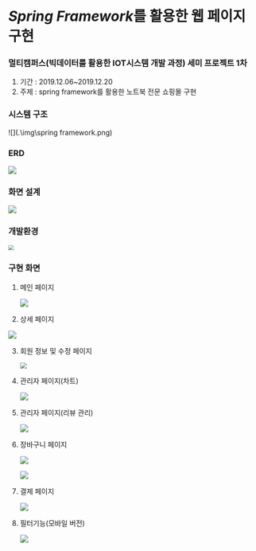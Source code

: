 # *Spring Framework*를 활용한 웹 페이지 구현

### 멀티캠퍼스(빅데이터를 활용한 IOT시스템 개발 과정) 세미 프로젝트 1차



1. 기간 : 2019.12.06~2019.12.20
2. 주제 : spring framework를 활용한 노트북 전문 쇼핑몰 구현



### 시스템 구조

![](.\img\spring framework.png)



### ERD

![](.\img\ERD.PNG)



### 화면 설계

![](.\img\화면.jpg)



### 개발환경

<img src=".\img\tech.png" style="zoom: 67%;" />



### 구현 화면

1. 메인 페이지

   ![](.\img\1.jpg)



2. 상세 페이지

![](.\img\2.png)



3. 회원 정보 및 수정 페이지

   <img src=".\img\3.png" style="zoom:80%;" />



4. 관리자 페이지(차트)

   <img src=".\img\5.png" />



5. 관리자 페이지(리뷰 관리)

   ![](.\img\6.png)



6. 장바구니 페이지

   ![](.\img\8.png)

   ![](.\img\7.png)



9. 결제 페이지

   ![](.\img\9.png)



10. 필터기능(모바일 버전)

    ![](.\img\10.png)